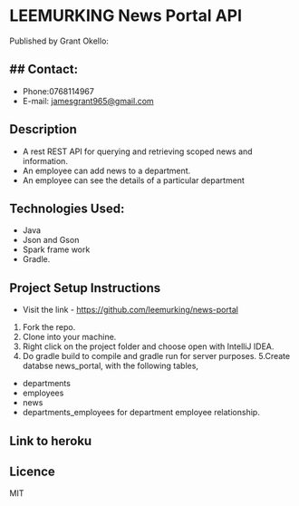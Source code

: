 
# LEEMURKING News Portal API

Published by Grant Okello:


## ## Contact:
- Phone:0768114967
- E-mail: jamesgrant965@gmail.com



## Description
- A rest REST API for querying and retrieving scoped news and information.
- An employee can add news to a department.
- An employee can see the details of a particular department

## Technologies Used:
- Java
- Json and Gson
- Spark frame work
- Gradle.

## Project Setup Instructions

- Visit the link - https://github.com/leemurking/news-portal

1. Fork the repo.
2. Clone into your machine.
3. Right click on the project folder and choose open with IntelliJ IDEA.
4. Do gradle build to compile and gradle run for server purposes.
5.Create databse news_portal, with the following tables,
- departments
- employees
- news
- departments_employees for department employee relationship.


## Link to heroku


## Licence
 MIT
